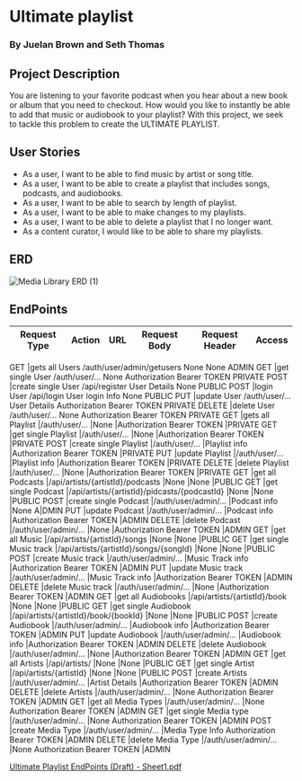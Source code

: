 # Ultimate playlist 
### By Juelan Brown and Seth Thomas

## Project Description 
You are listening to your favorite podcast when you hear about a new book or album that you need to checkout. How would you like to instantly be able to add that music or audiobook to your playlist? With this project, we seek to tackle this problem to create the ULTIMATE PLAYLIST.

## User Stories
- As a user, I want to be able to find music by artist or song title.
- As a user, I want to be able to create a playlist that includes songs, podcasts, and audiobooks.
- As a user, I want to be able to search by length of playlist.
- As a user, I want to be able to make changes to my playlists.
- As a user, I want to be able to delete a playlist that I no longer want.
- As  a content curator, I would like to be able to share my playlists.



## ERD
![Media Library ERD (1)](https://user-images.githubusercontent.com/72534273/147978728-57681628-b286-4b43-952e-b466d921f45c.png)

## EndPoints
Request Type	|Action	|URL	|Request Body	|Request Header	|Access
------------ |------------ | ------------- | ------------- | ------------- | -------------

GET	|gets all Users	/auth/user/admin/getusers	None	None	ADMIN
GET	|get single User	/auth/user/...	None	Authorization Bearer TOKEN	PRIVATE
POST	|create single User	/api/register	User Details	None	PUBLIC
POST	|login User	/api/login	User login Info	None	PUBLIC
PUT	|update User	/auth/user/...	User Details	Authorization Bearer TOKEN	PRIVATE
DELETE	|delete User	/auth/user/...	None	Authorization Bearer TOKEN	PRIVATE
GET	|gets all Playlist	|/auth/user/...	|None	|Authorization Bearer TOKEN	|PRIVATE
GET	|get single Playlist	|/auth/user/...	|None	|Authorization Bearer TOKEN	|PRIVATE
POST	|create single Playlist	|/auth/user/...	|Playlist info	|Authorization Bearer TOKEN	|PRIVATE
PUT	|update Playlist	|/auth/user/...	|Playlist info	|Authorization Bearer TOKEN	|PRIVATE
DELETE	|delete Playlist	|/auth/user/...	|None	|Authorization Bearer TOKEN	|PRIVATE
GET	|get all Podcasts	|/api/artists/{artistId}/podcasts	|None	|None	|PUBLIC
GET	|get single Podcast	|/api/artists/{artistId}/pidcasts/{podcastId}	|None	|None	|PUBLIC
POST	|create single Podcast	|/auth/user/admin/...	|Podcast info	|None	A|DMIN
PUT	|update Podcast	|/auth/user/admin/...	|Podcast info	|Authorization Bearer TOKEN	|ADMIN
DELETE	|delete Podcast	|/auth/user/admin/...	|None	|Authorization Bearer TOKEN	|ADMIN
GET	|get all Music	|/api/artists/{artistId}/songs	|None	|None	|PUBLIC
GET	|get single Music track	|/api/artists/{artistId}/songs/{songId}	|None	|None	|PUBLIC
POST	|create  Music track	|/auth/user/admin/...	|Music Track info	|Authorization Bearer TOKEN	|ADMIN
PUT	|update Music track	|/auth/user/admin/...	|Music Track info	|Authorization Bearer TOKEN	|ADMIN
DELETE	|delete Music track	|/auth/user/admin/...	|None	|Authorization Bearer TOKEN	|ADMIN
GET	|get all Audiobooks	|/api/artists/{artistId}/book	|None	|None	|PUBLIC
GET	|get single Audiobook	|/api/artists/{artistId}/book/{bookId}	|None	|None	|PUBLIC
POST	|create Audiobook	|/auth/user/admin/...	|Audiobook info	|Authorization Bearer TOKEN	|ADMIN
PUT	|update Audiobook	|/auth/user/admin/...	|Audiobook info	|Authorization Bearer TOKEN	|ADMIN
DELETE	|delete Audiobook	|/auth/user/admin/...	|None	|Authorization Bearer TOKEN	|ADMIN
GET	|get all Artists	|/api/artists/	|None	|None	|PUBLIC
GET	|get single Artist	|/api/artists/{artistId}	|None	|None	|PUBLIC
POST	|create Artists	|/auth/user/admin/...	|Artist Details	|Authorization Bearer TOKEN	|ADMIN
DELETE	|delete Artists	|/auth/user/admin/...	|None	Authorization Bearer TOKEN	|ADMIN
GET	|get all Media Types	|/auth/user/admin/...	|None	Authorization Bearer TOKEN	|ADMIN
GET	|get single Media type	|/auth/user/admin/...	|None	Authorization Bearer TOKEN	|ADMIN
POST	|create Media Type	|/auth/user/admin/...	|Media Type Info	Authorization Bearer TOKEN	|ADMIN
DELETE	|delete Media Type	|/auth/user/admin/...	|None	Authorization Bearer TOKEN	|ADMIN

[Ultimate Playlist EndPoints (Draft) - Sheet1.pdf](https://github.com/SethThomaspowered/unit_2_project/files/7804107/Ultimate.Playlist.EndPoints.Draft.-.Sheet1.pdf)

